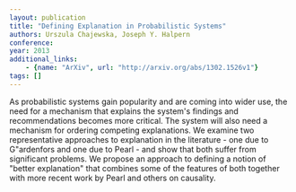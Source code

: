 ```yaml
---
layout: publication
title: "Defining Explanation in Probabilistic Systems"
authors: Urszula Chajewska, Joseph Y. Halpern
conference: 
year: 2013
additional_links: 
    - {name: "ArXiv", url: "http://arxiv.org/abs/1302.1526v1"}
tags: []
---
```

As probabilistic systems gain popularity and are coming into wider use, the
need for a mechanism that explains the system's findings and recommendations
becomes more critical. The system will also need a mechanism for ordering
competing explanations. We examine two representative approaches to explanation
in the literature - one due to G\"ardenfors and one due to Pearl - and show
that both suffer from significant problems. We propose an approach to defining
a notion of "better explanation" that combines some of the features of both
together with more recent work by Pearl and others on causality.